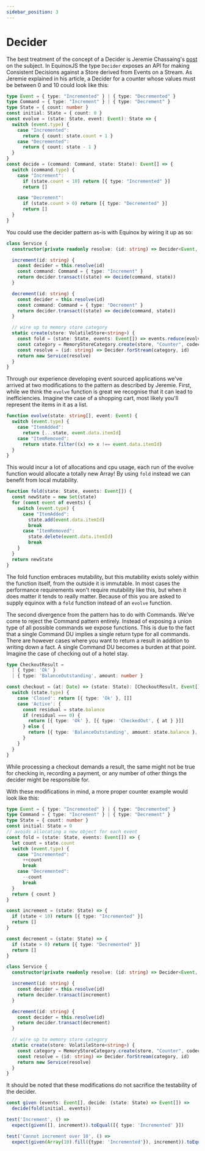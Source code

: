 ```yaml
---
sidebar_position: 3
---
```


# Decider

The best treatment of the concept of a Decider is Jeremie Chassaing's
[post](https://thinkbeforecoding.com/post/2021/12/17/functional-event-sourcing-decider)
on the subject. In EquinoxJS the type `Decider` exposes an API for making
Consistent Decisions against a Store derived from Events on a Stream. As Jeremie
explained in his article, a Decider for a counter whose values must be between 0
and 10 could look like this:

```ts
type Event = { type: "Incremented" } | { type: "Decremented" }
type Command = { type: "Increment" } | { type: "Decrement" }
type State = { count: number }
const initial: State = { count: 0 }
const evolve = (state: State, event: Event): State => {
  switch (event.type) {
    case "Incremented":
      return { count: state.count + 1 }
    case "Decremented":
      return { count: state - 1 }
  }
}
const decide = (command: Command, state: State): Event[] => {
  switch (command.type) {
    case "Increment":
      if (state.count < 10) return [{ type: "Incremented" }]
      return []

    case "Decrement":
      if (state.count > 0) return [{ type: "Decremented" }]
      return []
  }
}
```

You could use the decider pattern as-is with Equinox by wiring it up as so:

```ts
class Service {
  constructor(private readonly resolve: (id: string) => Decider<Event, State>) {}

  increment(id: string) {
    const decider = this.resolve(id)
    const command: Command = { type: "Increment" }
    return decider.transact((state) => decide(command, state))
  }

  decrement(id: string) {
    const decider = this.resolve(id)
    const command: Command = { type: "Decrement" }
    return decider.transact((state) => decide(command, state))
  }

  // wire up to memory store category
  static create(store: VolatileStore<string>) {
    const fold = (state: State, events: Event[]) => events.reduce(evolve, state)
    const category = MemoryStoreCategory.create(store, "Counter", codec, fold, initial)
    const resolve = (id: string) => Decider.forStream(category, id)
    return new Service(resolve)
  }
}
```

Through our experience developing event sourced applications we've arrived at
two modifications to the pattern as described by Jeremie. First, while we think
the `evolve` function is great we recognise that it can lead to inefficiencies.
Imagine the case of a shopping cart, most likely you'll represent the items in
it as a list.

```ts
function evolve(state: string[], event: Event) {
  switch (event.type) {
    case "ItemAdded":
      return [...state, event.data.itemId]
    case "ItemRemoved":
      return state.filter((x) => x !== event.data.itemId)
  }
}
```

This would incur a lot of allocations and cpu usage, each run of the evolve
function would allocate a totally new Array! By using `fold` instead we can
benefit from local mutability.

```ts
function fold(state: State, events: Event[]) {
  const newState = new Set(state)
  for (const event of events) {
    switch (event.type) {
      case "ItemAdded":
        state.add(event.data.itemId)
        break
      case "ItemRemoved":
        state.delete(event.data.itemId)
        break
    }
  }
  return newState
}
```

The fold function embraces mutability, but this mutability exists solely within
the function itself, from the outside it is immutable. In most cases the
performance requirements won't require mutability like this, but when it does
matter it tends to really matter. Because of this you are asked to supply
equinox with a `fold` function instead of an `evolve` function.

The second divergence from the pattern has to do with Commands. We've come to
reject the Command pattern entirely. Instead of exposing a union type of all
possible commands we expose functions. This is due to the fact that a single
Command DU implies a single return type for all commands. There are however
cases where you want to return a result in addition to writing down a fact. A
single Command DU becomes a burden at that point. Imagine the case of checking
out of a hotel stay.

```ts
type CheckoutResult =
  | { type: 'Ok' }
  | { type: 'BalanceOutstanding', amount: number }

const checkout = (at: Date) => (state: State): [CheckoutResult, Event[]] => {
  switch (state.type) {
    case 'Closed': return [{ type: 'Ok' }, []]
    case 'Active': {
      const residual = state.balance
      if (residual === 0) {
        return [{ type: 'Ok' }, [{ type: 'CheckedOut', { at } }]]
      } else {
        return [{ type: 'BalanceOutstanding', amount: state.balance }, []]
      }
    }
  }
}
```

While processing a checkout demands a result, the same might not be true for
checking in, recording a payment, or any number of other things the decider
might be responsible for.

With these modifications in mind, a more proper counter example would look like
this:

```ts
type Event = { type: "Incremented" } | { type: "Decremented" }
type Command = { type: "Increment" } | { type: "Decrement" }
type State = { count: number }
const initial: State = 0
// avoids allocating a new object for each event
const fold = (state: State, events: Event[]) => {
  let count = state.count
  switch (event.type) {
    case "Incremented":
      ++count
      break
    case "Decremented":
      --count
      break
  }
  return { count }
}

const increment = (state: State) => {
  if (state < 10) return [{ type: "Incremented" }]
  return []
}

const decrement = (state: State) => {
  if (state > 0) return [{ type: "Decremented" }]
  return []
}

class Service {
  constructor(private readonly resolve: (id: string) => Decider<Event, State>) {}

  increment(id: string) {
    const decider = this.resolve(id)
    return decider.transact(increment)
  }

  decrement(id: string) {
    const decider = this.resolve(id)
    return decider.transact(decrement)
  }

  // wire up to memory store category
  static create(store: VolatileStore<string>) {
    const category = MemoryStoreCategory.create(store, "Counter", codec, fold, initial)
    const resolve = (id: string) => Decider.forStream(category, id)
    return new Service(resolve)
  }
}
```

It should be noted that these modifications do not sacrifice the testability of
the decider.

```ts
const given (events: Event[], decide: (state: State) => Event[]) =>
  decide(fold(initial, events))

test('Increment', () =>
  expect(given([], increment)).toEqual([{ type: 'Incremented' }])

test('Cannot increment over 10', () =>
  expect(given(Array(10).fill({type: 'Incremented'}), increment)).toEqual([]))
```
